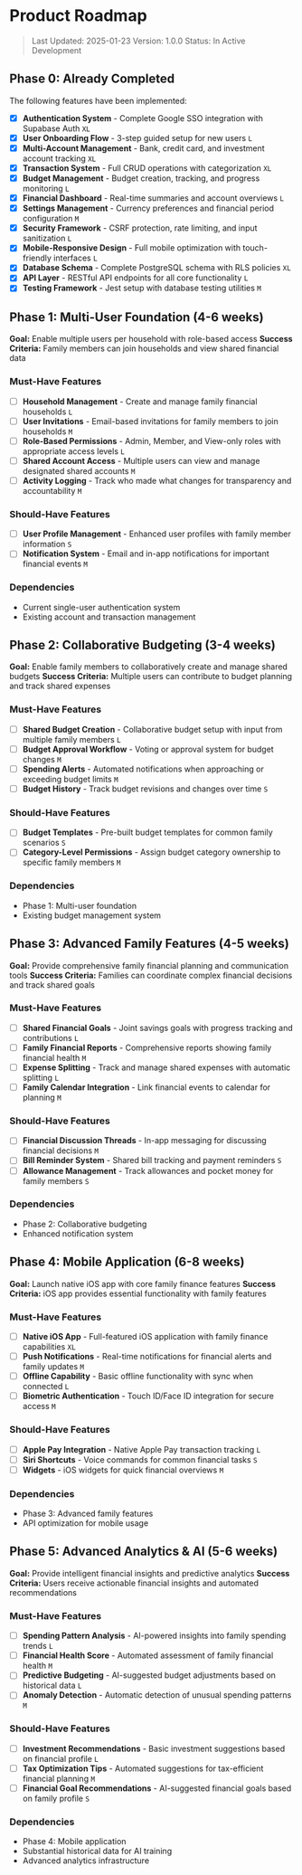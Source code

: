# Product Roadmap

> Last Updated: 2025-01-23
> Version: 1.0.0
> Status: In Active Development

## Phase 0: Already Completed

The following features have been implemented:

- [x] **Authentication System** - Complete Google SSO integration with Supabase Auth `XL`
- [x] **User Onboarding Flow** - 3-step guided setup for new users `L`
- [x] **Multi-Account Management** - Bank, credit card, and investment account tracking `XL`
- [x] **Transaction System** - Full CRUD operations with categorization `XL`
- [x] **Budget Management** - Budget creation, tracking, and progress monitoring `L`
- [x] **Financial Dashboard** - Real-time summaries and account overviews `L`
- [x] **Settings Management** - Currency preferences and financial period configuration `M`
- [x] **Security Framework** - CSRF protection, rate limiting, and input sanitization `L`
- [x] **Mobile-Responsive Design** - Full mobile optimization with touch-friendly interfaces `L`
- [x] **Database Schema** - Complete PostgreSQL schema with RLS policies `XL`
- [x] **API Layer** - RESTful API endpoints for all core functionality `L`
- [x] **Testing Framework** - Jest setup with database testing utilities `M`

## Phase 1: Multi-User Foundation (4-6 weeks)

**Goal:** Enable multiple users per household with role-based access
**Success Criteria:** Family members can join households and view shared financial data

### Must-Have Features

- [ ] **Household Management** - Create and manage family financial households `L`
- [ ] **User Invitations** - Email-based invitations for family members to join households `M`
- [ ] **Role-Based Permissions** - Admin, Member, and View-only roles with appropriate access levels `L`
- [ ] **Shared Account Access** - Multiple users can view and manage designated shared accounts `M`
- [ ] **Activity Logging** - Track who made what changes for transparency and accountability `M`

### Should-Have Features

- [ ] **User Profile Management** - Enhanced user profiles with family member information `S`
- [ ] **Notification System** - Email and in-app notifications for important financial events `M`

### Dependencies

- Current single-user authentication system
- Existing account and transaction management

## Phase 2: Collaborative Budgeting (3-4 weeks)

**Goal:** Enable family members to collaboratively create and manage shared budgets
**Success Criteria:** Multiple users can contribute to budget planning and track shared expenses

### Must-Have Features

- [ ] **Shared Budget Creation** - Collaborative budget setup with input from multiple family members `L`
- [ ] **Budget Approval Workflow** - Voting or approval system for budget changes `M`
- [ ] **Spending Alerts** - Automated notifications when approaching or exceeding budget limits `M`
- [ ] **Budget History** - Track budget revisions and changes over time `S`

### Should-Have Features

- [ ] **Budget Templates** - Pre-built budget templates for common family scenarios `S`
- [ ] **Category-Level Permissions** - Assign budget category ownership to specific family members `M`

### Dependencies

- Phase 1: Multi-user foundation
- Existing budget management system

## Phase 3: Advanced Family Features (4-5 weeks)

**Goal:** Provide comprehensive family financial planning and communication tools
**Success Criteria:** Families can coordinate complex financial decisions and track shared goals

### Must-Have Features

- [ ] **Shared Financial Goals** - Joint savings goals with progress tracking and contributions `L`
- [ ] **Family Financial Reports** - Comprehensive reports showing family financial health `M`
- [ ] **Expense Splitting** - Track and manage shared expenses with automatic splitting `L`
- [ ] **Family Calendar Integration** - Link financial events to calendar for planning `M`

### Should-Have Features

- [ ] **Financial Discussion Threads** - In-app messaging for discussing financial decisions `M`
- [ ] **Bill Reminder System** - Shared bill tracking and payment reminders `S`
- [ ] **Allowance Management** - Track allowances and pocket money for family members `S`

### Dependencies

- Phase 2: Collaborative budgeting
- Enhanced notification system

## Phase 4: Mobile Application (6-8 weeks)

**Goal:** Launch native iOS app with core family finance features
**Success Criteria:** iOS app provides essential functionality with family features

### Must-Have Features

- [ ] **Native iOS App** - Full-featured iOS application with family finance capabilities `XL`
- [ ] **Push Notifications** - Real-time notifications for financial alerts and family updates `M`
- [ ] **Offline Capability** - Basic offline functionality with sync when connected `L`
- [ ] **Biometric Authentication** - Touch ID/Face ID integration for secure access `M`

### Should-Have Features

- [ ] **Apple Pay Integration** - Native Apple Pay transaction tracking `L`
- [ ] **Siri Shortcuts** - Voice commands for common financial tasks `S`
- [ ] **Widgets** - iOS widgets for quick financial overviews `M`

### Dependencies

- Phase 3: Advanced family features
- API optimization for mobile usage

## Phase 5: Advanced Analytics & AI (5-6 weeks)

**Goal:** Provide intelligent financial insights and predictive analytics
**Success Criteria:** Users receive actionable financial insights and automated recommendations

### Must-Have Features

- [ ] **Spending Pattern Analysis** - AI-powered insights into family spending trends `L`
- [ ] **Financial Health Score** - Automated assessment of family financial health `M`
- [ ] **Predictive Budgeting** - AI-suggested budget adjustments based on historical data `L`
- [ ] **Anomaly Detection** - Automatic detection of unusual spending patterns `M`

### Should-Have Features

- [ ] **Investment Recommendations** - Basic investment suggestions based on financial profile `L`
- [ ] **Tax Optimization Tips** - Automated suggestions for tax-efficient financial planning `M`
- [ ] **Financial Goal Recommendations** - AI-suggested financial goals based on family profile `S`

### Dependencies

- Phase 4: Mobile application
- Substantial historical data for AI training
- Advanced analytics infrastructure